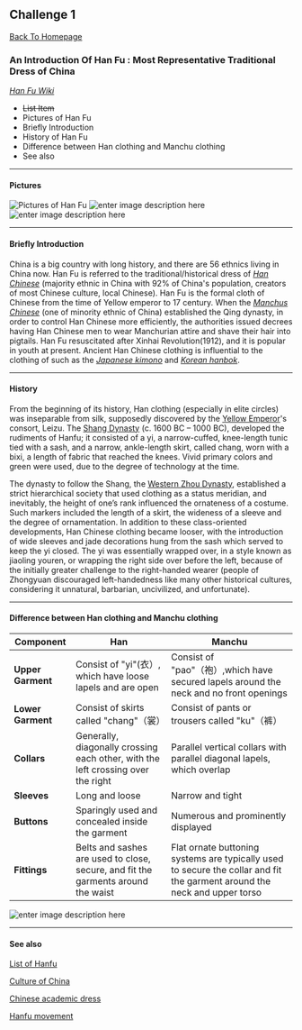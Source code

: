 ﻿## Challenge 1 
[Back To Homepage](CS4320/README.md)
### An Introduction Of Han Fu : Most Representative Traditional Dress of China 
[*Han Fu Wiki*](https://en.wikipedia.org/wiki/Hanfu)

 
 -  ~~List Item~~
 -  Pictures of Han Fu
 -  Briefly Introduction
 -  History of Han Fu 
 -  Difference between Han clothing and Manchu clothing
 -  See also
 - - - 

 #### **Pictures**
![Pictures of Han Fu](https://raw.githubusercontent.com/YiheWang/CS4320/master/week2/75488bfeb1f14cfd820d88da1e06fb28.jpeg)
![enter image description here](https://img11.360buyimg.com/n1/s350x449_jfs/t13132/214/594582744/229013/3deafe/5a0f1a7cNcd533904.jpg!cc_350x449.jpg)![enter image description here](http://www.bjbaobaoshu.com/images/201501/goods_img/108_P_1421804142614.jpg)
***
#### **Briefly Introduction**
China is a big country with long history, and there are 56 ethnics living in China now. Han Fu is referred to the traditional/historical dress of [*Han Chinese*](https://en.wikipedia.org/wiki/Han_Chinese) (majority ethnic in China with 92% of China's population, creators of most Chinese culture, local Chinese). Han Fu is the formal cloth of Chinese from the time of Yellow emperor to 17 century. When the [*Manchus Chinese*](https://en.wikipedia.org/wiki/Manchu_people) (one of minority ethnic of China) established the Qing dynasty, in order to control Han Chinese more efficiently, the authorities  issued decrees having Han Chinese men to wear Manchurian attire and shave their hair into pigtails. Han Fu resuscitated after Xinhai Revolution(1912), and it is popular in youth at present.  Ancient Han Chinese clothing is influential to the clothing of such as the [*Japanese kimono*](https://en.wikipedia.org/wiki/Kimono "Kimono") and [*Korean hanbok*](https://en.wikipedia.org/wiki/Hanbok "Hanbok").[](https://en.wikipedia.org/wiki/Hanfu#cite_note-Evenson-4)
***
#### **History**
From the beginning of its history, Han clothing (especially in elite circles) was inseparable from silk, supposedly discovered by the [Yellow Emperor](https://en.wikipedia.org/wiki/Yellow_Emperor)'s consort, Leizu. The [Shang Dynasty](https://en.wikipedia.org/wiki/Shang_dynasty) (c. 1600 BC – 1000 BC), developed the rudiments of Hanfu; it consisted of a yi, a narrow-cuffed, knee-length tunic tied with a sash, and a narrow, ankle-length skirt, called chang, worn with a bixi, a length of fabric that reached the knees. Vivid primary colors and green were used, due to the degree of technology at the time.

The dynasty to follow the Shang, the [Western Zhou Dynasty](https://en.wikipedia.org/wiki/Western_Zhou), established a strict hierarchical society that used clothing as a status meridian, and inevitably, the height of one’s rank influenced the ornateness of a costume. Such markers included the length of a skirt, the wideness of a sleeve and the degree of ornamentation. In addition to these class-oriented developments, Han Chinese clothing became looser, with the introduction of wide sleeves and jade decorations hung from the sash which served to keep the yi closed. The yi was essentially wrapped over, in a style known as jiaoling youren, or wrapping the right side over before the left, because of the initially greater challenge to the right-handed wearer (people of Zhongyuan discouraged left-handedness like many other historical cultures, considering it unnatural, barbarian, uncivilized, and unfortunate).

***
#### **Difference between Han clothing and Manchu clothing**
| Component |      Han       |      Manchu       |
|--|-------------|-------------|
| **Upper Garment** |Consist of "yi"(衣）, which have loose lapels and are open|Consist of "pao"（袍）,which have secured lapels around the neck and no front openings|
| **Lower Garment** | Consist of skirts called "chang"（裳）|Consist of pants or trousers called "ku"（裤） |
| **Collars** | Generally, diagonally crossing each other, with the left crossing over the right | Parallel vertical collars with parallel diagonal lapels, which overlap|
| **Sleeves** |Long and loose|Narrow and tight|
| **Buttons** |Sparingly used and concealed inside the garment|Numerous and prominently displayed|
| **Fittings** |Belts and sashes are used to close, secure, and fit the garments around the waist|Flat ornate buttoning systems are typically used to secure the collar and fit the garment around the neck and upper torso |

![enter image description here](https://upload.wikimedia.org/wikipedia/commons/5/56/Ruqun.svg)
***
#### **See also** 
[List of Hanfu](https://en.wikipedia.org/wiki/List_of_Hanfu)

[Culture of China](https://en.wikipedia.org/wiki/Chinese_culture)

[Chinese academic dress](https://en.wikipedia.org/wiki/Chinese_academic_dress)

[Hanfu movement](https://en.wikipedia.org/wiki/Hanfu_movement)



